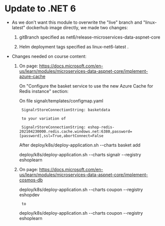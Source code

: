 # Update to .NET 6 


- As we don't want this module to overwrite the "live" branch and "linux-latest" dockerhub image directly, we made two changes:

    1. gitBranch specified as net6/release-microservices-data-aspnet-core

    2. Helm deployment tags specified as linux-net6-latest . 


- Changes needed on course content:

    1. On page: https://docs.microsoft.com/en-us/learn/modules/microservices-data-aspnet-core/implement-azure-cache

        On "Configure the basket service to use the new Azure Cache for Redis instance" section:

        On file signalr/templates/configmap.yaml

            SignalrStoreConnectionString: basketdata

            to your variation of

            SignalrStoreConnectionString: eshop-redis-202104230000.redis.cache.windows.net:6380,password=[password],ssl=True,abortConnect=False

        
        After deploy/k8s/deploy-application.sh --charts basket add

        deploy/k8s/deploy-application.sh --charts signalr --registry eshoplearn
        

    2. On page: https://docs.microsoft.com/en-us/learn/modules/microservices-data-aspnet-core/implement-cosmos-db

        deploy/k8s/deploy-application.sh --charts coupon --registry eshopdev

            to

        deploy/k8s/deploy-application.sh --charts coupon --registry eshoplearn

            